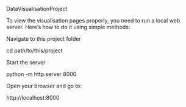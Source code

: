 DataVisualisationProject

To view the visualisation pages properly, you need to run a local web server. Here’s how to do it using simple methods:

Navigate to this project folder

cd path/to/this/project

Start the server

python -m http.server 8000

Open your browser and go to:

http://localhost:8000
